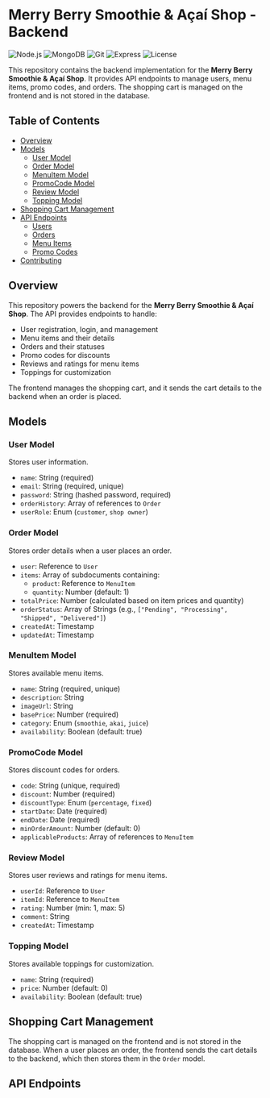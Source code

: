 # Merry Berry Smoothie & Açaí Shop - Backend

![Node.js](https://img.shields.io/badge/Node.js-v14%2B-green)
![MongoDB](https://img.shields.io/badge/MongoDB-4.4%2B-blue)
![Git](https://img.shields.io/badge/Git-v2.30%2B-lightgrey)
![Express](https://img.shields.io/badge/Express-v4%2B-brightgreen)
![License](https://img.shields.io/badge/license-MIT-blue)

This repository contains the backend implementation for the **Merry Berry Smoothie & Açaí Shop**. It provides API endpoints to manage users, menu items, promo codes, and orders. The shopping cart is managed on the frontend and is not stored in the database.

## Table of Contents
- [Overview](#overview)
- [Models](#models)
  - [User Model](#user-model)
  - [Order Model](#order-model)
  - [MenuItem Model](#menuitem-model)
  - [PromoCode Model](#promocode-model)
  - [Review Model](#review-model)
  - [Topping Model](#topping-model)
- [Shopping Cart Management](#shopping-cart-management)
- [API Endpoints](#api-endpoints)
  - [Users](#users)
  - [Orders](#orders)
  - [Menu Items](#menu-items)
  - [Promo Codes](#promo-codes)
- [Contributing](#contributing)


## Overview
This repository powers the backend for the **Merry Berry Smoothie & Açaí Shop**. The API provides endpoints to handle:
- User registration, login, and management
- Menu items and their details
- Orders and their statuses
- Promo codes for discounts
- Reviews and ratings for menu items
- Toppings for customization

The frontend manages the shopping cart, and it sends the cart details to the backend when an order is placed.

## Models

### User Model
Stores user information.

- `name`: String (required)
- `email`: String (required, unique)
- `password`: String (hashed password, required)
- `orderHistory`: Array of references to `Order`
- `userRole`: Enum (`customer`, `shop owner`)

### Order Model
Stores order details when a user places an order.

- `user`: Reference to `User`
- `items`: Array of subdocuments containing:
  - `product`: Reference to `MenuItem`
  - `quantity`: Number (default: 1)
- `totalPrice`: Number (calculated based on item prices and quantity)
- `orderStatus`: Array of Strings (e.g., `["Pending", "Processing", "Shipped", "Delivered"]`)
- `createdAt`: Timestamp
- `updatedAt`: Timestamp

### MenuItem Model
Stores available menu items.

- `name`: String (required, unique)
- `description`: String
- `imageUrl`: String
- `basePrice`: Number (required)
- `category`: Enum (`smoothie`, `akai`, `juice`)
- `availability`: Boolean (default: true)

### PromoCode Model
Stores discount codes for orders.

- `code`: String (unique, required)
- `discount`: Number (required)
- `discountType`: Enum (`percentage`, `fixed`)
- `startDate`: Date (required)
- `endDate`: Date (required)
- `minOrderAmount`: Number (default: 0)
- `applicableProducts`: Array of references to `MenuItem`

### Review Model
Stores user reviews and ratings for menu items.

- `userId`: Reference to `User`
- `itemId`: Reference to `MenuItem`
- `rating`: Number (min: 1, max: 5)
- `comment`: String
- `createdAt`: Timestamp

### Topping Model
Stores available toppings for customization.

- `name`: String (required)
- `price`: Number (default: 0)
- `availability`: Boolean (default: true)

## Shopping Cart Management
The shopping cart is managed on the frontend and is not stored in the database. When a user places an order, the frontend sends the cart details to the backend, which then stores them in the `Order` model.

## API Endpoints
